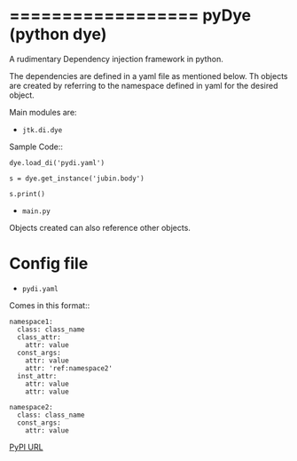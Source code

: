 ==================
pyDye (python dye)
==================

A rudimentary Dependency injection framework in python.

The dependencies are defined in a yaml file as mentioned below. Th objects are created by referring to the namespace defined in yaml for the desired object.

Main modules are:

- `jtk.di.dye`


Sample Code::

    dye.load_di('pydi.yaml')

    s = dye.get_instance('jubin.body')

    s.print()

- `main.py`


Objects created can also reference other objects.

Config file
===========
- `pydi.yaml`

Comes in this format::

    namespace1:
      class: class_name
      class_attr:
        attr: value
      const_args:
        attr: value
        attr: 'ref:namespace2'
      inst_attr:
        attr: value
        attr: value

    namespace2:
      class: class_name
      const_args:
        attr: value

[PyPI URL](https://pypi.python.org/pypi/pyDye/)
